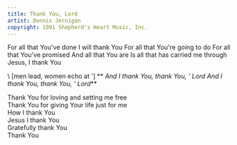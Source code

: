 ```yaml
---
title: Thank You, Lord
artist: Dennis Jernigan
copyright: 1991 Shepherd's Heart Music, Inc.
---
```

For all that You've done I will thank You
For all that You're going to do
For all that You've promised
And all that You are
Is all that has carried me through
Jesus, I thank You

\    \[men lead, women echo at ']
 ** *And I thank You, thank You, ' Lord
  And I thank You, thank You, ' Lord***

Thank You for loving and setting me free\
Thank You for giving Your life just for me\
How I thank You\
Jesus I thank You\
Gratefully thank You\
Thank You